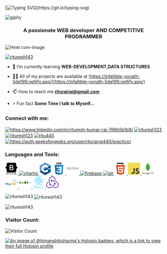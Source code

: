 [![Typing SVG](https://readme-typing-svg.herokuapp.com?color=%2358A6FF&size=30&center=true&vCenter=true&width=800&height=60&lines=Hey%2C+I+am+Rituresh+Rai.;I+am+an+ever-learning+software+developer.)](https://git.io/typing-svg)

![giphy](https://user-images.githubusercontent.com/76609761/145662148-5eb9cedd-8b9b-442f-bb9a-9359674fafc4.gif)



<!-- <h1 align="center">Hi 👋, I'm Rituresh Rai</h1>  -->
<h3 align="center">A passionate WEB developer AND COMPETITIVE PROGRAMMER</h3>



![Hnet com-image](https://user-images.githubusercontent.com/76609761/139380132-8c773695-55c5-44cb-9987-181ea8d89927.gif)

<!-- 
<h1 align="center">Hi 👋, I'm Rituresh RAI</h1>
<h3 align="center">A passionate WEB developer AND COMPETITIVE PROGRAMMER</h3> -->

<p align="left"> <a href="https://github.com/ryo-ma/github-profile-trophy"><img src="https://github-profile-trophy.vercel.app/?username=rituresh143" alt="rituresh143" /></a> </p>

- 🌱 I’m currently learning **WEB-DEVELOPMENT,DATA STRUCTURES**

- 👨‍💻 All of my projects are available at [https://infallible-yonath-5de199.netlify.app/](https://infallible-yonath-5de199.netlify.app/)

- 📫 How to reach me **riturajrai@gmail.com**

- ⚡ Fun fact **Some Time I talk to Myself...**

<h3 align="left">Connect with me:</h3>
<p align="left">
<a href="https://linkedin.com/in/https://www.linkedin.com/in/rituresh-kumar-rai-766b5b1b8/" target="blank"><img align="center" src="https://raw.githubusercontent.com/rahuldkjain/github-profile-readme-generator/master/src/images/icons/Social/linked-in-alt.svg" alt="https://www.linkedin.com/in/rituresh-kumar-rai-766b5b1b8/" height="30" width="40" /></a>
<a href="https://www.codechef.com/users/rituresh123" target="blank"><img align="center" src="https://cdn.jsdelivr.net/npm/simple-icons@3.1.0/icons/codechef.svg" alt="rituresh123" height="30" width="40" /></a>
<a href="https://codeforces.com/profile/rituresh123" target="blank"><img align="center" src="https://raw.githubusercontent.com/rahuldkjain/github-profile-readme-generator/master/src/images/icons/Social/codeforces.svg" alt="rituresh123" height="30" width="40" /></a>
<a href="https://www.leetcode.com/ritu440" target="blank"><img align="center" src="https://raw.githubusercontent.com/rahuldkjain/github-profile-readme-generator/master/src/images/icons/Social/leet-code.svg" alt="ritu440" height="30" width="40" /></a>
<a href="https://auth.geeksforgeeks.org/user/https://auth.geeksforgeeks.org/user/riturajrai440/practice/" target="blank"><img align="center" src="https://raw.githubusercontent.com/rahuldkjain/github-profile-readme-generator/master/src/images/icons/Social/geeks-for-geeks.svg" alt="https://auth.geeksforgeeks.org/user/riturajrai440/practice/" height="30" width="40" /></a>
</p>

<h3 align="left">Languages and Tools:</h3>
<p align="left"> <a href="https://getbootstrap.com" target="_blank" rel="noreferrer"> <img src="https://raw.githubusercontent.com/devicons/devicon/master/icons/bootstrap/bootstrap-plain-wordmark.svg" alt="bootstrap" width="40" height="40"/> </a> <a href="https://www.chartjs.org" target="_blank" rel="noreferrer"> <img src="https://www.chartjs.org/media/logo-title.svg" alt="chartjs" width="40" height="40"/> </a> <a href="https://www.w3schools.com/cpp/" target="_blank" rel="noreferrer"> <img src="https://raw.githubusercontent.com/devicons/devicon/master/icons/cplusplus/cplusplus-original.svg" alt="cplusplus" width="40" height="40"/> </a> <a href="https://www.w3schools.com/css/" target="_blank" rel="noreferrer"> <img src="https://raw.githubusercontent.com/devicons/devicon/master/icons/css3/css3-original-wordmark.svg" alt="css3" width="40" height="40"/> </a> <a href="https://expressjs.com" target="_blank" rel="noreferrer"> <img src="https://raw.githubusercontent.com/devicons/devicon/master/icons/express/express-original-wordmark.svg" alt="express" width="40" height="40"/> </a> <a href="https://firebase.google.com/" target="_blank" rel="noreferrer"> <img src="https://www.vectorlogo.zone/logos/firebase/firebase-icon.svg" alt="firebase" width="40" height="40"/> </a> <a href="https://git-scm.com/" target="_blank" rel="noreferrer"> <img src="https://www.vectorlogo.zone/logos/git-scm/git-scm-icon.svg" alt="git" width="40" height="40"/> </a> <a href="https://www.w3.org/html/" target="_blank" rel="noreferrer"> <img src="https://raw.githubusercontent.com/devicons/devicon/master/icons/html5/html5-original-wordmark.svg" alt="html5" width="40" height="40"/> </a> <a href="https://developer.mozilla.org/en-US/docs/Web/JavaScript" target="_blank" rel="noreferrer"> <img src="https://raw.githubusercontent.com/devicons/devicon/master/icons/javascript/javascript-original.svg" alt="javascript" width="40" height="40"/> </a> <a href="https://www.mongodb.com/" target="_blank" rel="noreferrer"> <img src="https://raw.githubusercontent.com/devicons/devicon/master/icons/mongodb/mongodb-original-wordmark.svg" alt="mongodb" width="40" height="40"/> </a> <a href="https://www.mysql.com/" target="_blank" rel="noreferrer"> <img src="https://raw.githubusercontent.com/devicons/devicon/master/icons/mysql/mysql-original-wordmark.svg" alt="mysql" width="40" height="40"/> </a> <a href="https://nodejs.org" target="_blank" rel="noreferrer"> <img src="https://raw.githubusercontent.com/devicons/devicon/master/icons/nodejs/nodejs-original-wordmark.svg" alt="nodejs" width="40" height="40"/> </a> <a href="https://reactjs.org/" target="_blank" rel="noreferrer"> <img src="https://raw.githubusercontent.com/devicons/devicon/master/icons/react/react-original-wordmark.svg" alt="react" width="40" height="40"/> </a> <a href="https://redux.js.org" target="_blank" rel="noreferrer"> <img src="https://raw.githubusercontent.com/devicons/devicon/master/icons/redux/redux-original.svg" alt="redux" width="40" height="40"/> </a> </p>

<p><img align="left" src="https://github-readme-stats.vercel.app/api/top-langs?username=rituresh143&show_icons=true&locale=en&layout=compact" alt="rituresh143" /></p>

<p>&nbsp;<img align="center" src="https://github-readme-stats.vercel.app/api?username=rituresh143&show_icons=true&locale=en" alt="rituresh143" /></p>

<p><img align="center" src="https://github-readme-streak-stats.herokuapp.com/?user=rituresh143&" alt="rituresh143" /></p>


#### <h3> Visitor Count: </h3>
![Visitor Count](https://profile-counter.glitch.me/Rituresh143/count.svg)

[![An image of @himanshiksharma's Holopin badges, which is a link to view their full Holopin profile](https://holopin.me/himanshiksharma)](https://holopin.io/@himanshiksharma)
